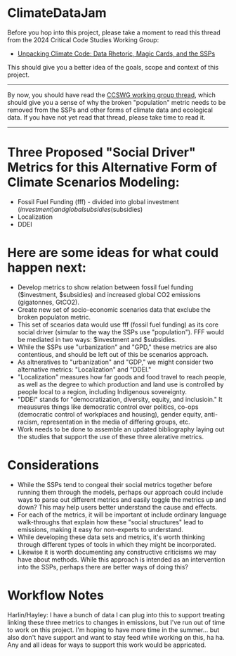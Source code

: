 # ClimateDataJam

Before you hop into this project, please take a moment to read this thread from the 2024 Critical Code Studies Working Group:

- [Unpacking Climate Code: Data Rhetoric, Magic Cards, and the SSPs](https://wg.criticalcodestudies.com/index.php?p=/discussion/177/code-critique-unpacking-climate-code-data-rhetoric-magic-cards-and-the-ssps)

This should give you a better idea of the goals, scope and context of this project.

---

By now, you should have read the [CCSWG working group thread](https://wg.criticalcodestudies.com/index.php?p=/discussion/177/code-critique-unpacking-climate-code-data-rhetoric-magic-cards-and-the-ssps), which should give you a sense of why the broken "population" metric needs to be removed from the SSPs and other forms of climate data and ecological data. If you have not yet read that thread, please take time to read it.

---

# Three Proposed "Social Driver" Metrics for this Alternative Form of Climate Scenarios Modeling:
- Fossil Fuel Funding (fff) - divided into global investment ($investment) and global subsidies ($subsidies)
- Localization 
- DDEI

# Here are some ideas for what could happen next:
- Develop metrics to show relation between fossil fuel funding ($investment, $subsidies) and increased global CO2 emissions (gigatonnes, GtCO2).
- Create new set of socio-economic scenarios data that exclube the broken populaton metric.
-  This set of scearios data would use fff (fossil fuel funding) as its core social driver (simular to the way the SSPs use "population"). FFF would be mediated in two ways: $investment and $subsidies.
-   While the SSPs use "urbanization" and "GPD," these metrics are also contentious, and should be left out of this be scenarios approach.
-   As altneratives to "urbanization" and "GDP," we might consider two alternative metrics: "Localization" and "DDEI."
-   "Localization" measures how far goods and food travel to reach people, as well as the degree to which production and land use is controlled by people local to a region, including Indigenous sovereignty.  
-   "DDEI" stands for "democratization, diversity, equity, and inclusioin." It meausures things like democratic control over politics, co-ops (democratic control of workplaces and housing), gender equity, anti-racism, representation in the media of differing groups, etc.
-   Work needs to be done to assemble an updated bibliography laying out the studies that support the use of these three alerative metrics.

# Considerations
- While the SSPs tend to congeal their social metrics together before running them through the models, perhaps our approach could include ways to parse out different metrics and easily toggle the metrics up and down? This may help users better understand the cause and effects.
- For each of the metrics, it will be important ot include ordinary language walk-throughs that explain how these "social structures" lead to emissions, making it easy for non-experts to understand.
- While developing these data sets and metrics, it's worth thinking through different types of tools in which they might be incorporated.
- Likewise it is worth documenting any constructive criticisms we may have about methods. While this approach is intended as an intervention into the SSPs, perhaps there are better ways of doing this? 
   
# Workflow Notes

Harlin/Hayley: I have a bunch of data I can plug into this to support treating linking these three metrics to changes in emissions, but I've run out of time to work on this project. I'm hoping to have more time in the summer... but also don't have support and want to stay feed while working on this, ha ha. Any and all ideas for ways to support this work would be appricated.
